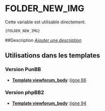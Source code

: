 # FOLDER_NEW_IMG


Cette variable est utilisable directement.

```html
{FOLDER_NEW_IMG}
```

##Description
[*Ajouter une description*](https://fa-tvars.appspot.com/var/FOLDER_NEW_IMG)

## Utilisations dans les templates

### Version PunBB

* __[Template viewforum_body](../tpl/var/punbb/viewforum_body.md#readme) :__[ligne 66](../tpl/src/punbb/viewforum_body.tpl#L66)

### Version phpBB2

* __[Template viewforum_body](../tpl/var/subsilver/viewforum_body.md#readme) :__[ligne 94](../tpl/src/subsilver/viewforum_body.tpl#L94)